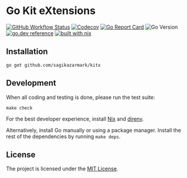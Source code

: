 # Go Kit eXtensions

[![GitHub Workflow Status](https://img.shields.io/github/workflow/status/sagikazarmark/kitx/CI?style=flat-square)](https://github.com/sagikazarmark/kitx/actions?query=workflow%3ACI)
[![Codecov](https://img.shields.io/codecov/c/github/sagikazarmark/kitx?style=flat-square)](https://codecov.io/gh/sagikazarmark/kitx)
[![Go Report Card](https://goreportcard.com/badge/github.com/sagikazarmark/kitx?style=flat-square)](https://goreportcard.com/report/github.com/sagikazarmark/kitx)
![Go Version](https://img.shields.io/badge/go%20version-%3E=1.16-61CFDD.svg?style=flat-square)
[![go.dev reference](https://img.shields.io/badge/go.dev-reference-007d9c?logo=go&logoColor=white&style=flat-square)](https://pkg.go.dev/mod/github.com/sagikazarmark/kitx)
[![built with nix](https://img.shields.io/badge/builtwith-nix-7d81f7?style=flat-square)](https://builtwithnix.org)


## Installation

```shell
go get github.com/sagikazarmark/kitx
```


## Development

When all coding and testing is done, please run the test suite:

```shell
make check
```

For the best developer experience, install [Nix](https://builtwithnix.org/) and [direnv](https://direnv.net/).

Alternatively, install Go manually or using a package manager. Install the rest of the dependencies by running `make deps`.


## License

The project is licensed under the [MIT License](LICENSE).
